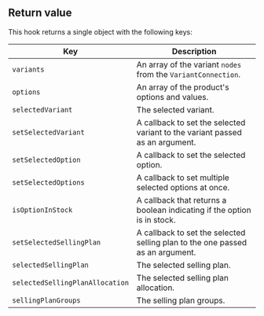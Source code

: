 ## Return value

This hook returns a single object with the following keys:

| Key | Description |
| --- | ----------- |
| `variants` | An array of the variant `nodes` from the `VariantConnection`. |
| `options` | An array of the product's options and values. |
| `selectedVariant` | The selected variant. |
| `setSelectedVariant` | A callback to set the selected variant to the variant passed as an argument. |
| `setSelectedOption` | A callback to set the selected option. |
| `setSelectedOptions` | A callback to set multiple selected options at once. |
| `isOptionInStock` | A callback that returns a boolean indicating if the option is in stock. |
| `setSelectedSellingPlan` | A callback to set the selected selling plan to the one passed as an argument. |
| `selectedSellingPlan` | The selected selling plan. |
| `selectedSellingPlanAllocation` | The selected selling plan allocation. |
| `sellingPlanGroups` | The selling plan groups. |
